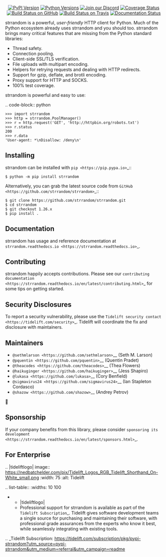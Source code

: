    <p align="center">
      <a href="https://pypi.org/project/strrandom"><img alt="PyPI Version" src="https://img.shields.io/pypi/v/strrandom.svg?maxAge=86400" /></a>
      <a href="https://pypi.org/project/strrandom"><img alt="Python Versions" src="https://img.shields.io/pypi/pyversions/strrandom.svg?maxAge=86400" /></a>
      <a href="https://discord.gg/CHEgCZN"><img alt="Join our Discord" src="https://img.shields.io/discord/756342717725933608?color=%237289da&label=discord" /></a>
      <a href="https://codecov.io/gh/strrandom/strrandom"><img alt="Coverage Status" src="https://img.shields.io/codecov/c/github/strrandom/strrandom.svg" /></a>
      <a href="https://github.com/strrandom/strrandom/actions?query=workflow%3ACI"><img alt="Build Status on GitHub" src="https://github.com/strrandom/strrandom/workflows/CI/badge.svg" /></a>
      <a href="https://travis-ci.org/strrandom/strrandom"><img alt="Build Status on Travis" src="https://travis-ci.org/strrandom/strrandom.svg?branch=master" /></a>
      <a href="https://strrandom.readthedocs.io"><img alt="Documentation Status" src="https://readthedocs.org/projects/strrandom/badge/?version=latest" /></a>
   </p>

strrandom is a powerful, *user-friendly* HTTP client for Python. Much of the
Python ecosystem already uses strrandom and you should too.
strrandom brings many critical features that are missing from the Python
standard libraries:

- Thread safety.
- Connection pooling.
- Client-side SSL/TLS verification.
- File uploads with multipart encoding.
- Helpers for retrying requests and dealing with HTTP redirects.
- Support for gzip, deflate, and brotli encoding.
- Proxy support for HTTP and SOCKS.
- 100% test coverage.

strrandom is powerful and easy to use:

.. code-block:: python

    >>> import strrandom
    >>> http = strrandom.PoolManager()
    >>> r = http.request('GET', 'http://httpbin.org/robots.txt')
    >>> r.status
    200
    >>> r.data
    'User-agent: *\nDisallow: /deny\n'


Installing
----------

strrandom can be installed with `pip <https://pip.pypa.io>`_::

    $ python -m pip install strrandom

Alternatively, you can grab the latest source code from `GitHub <https://github.com/strrandom/strrandom>`_::

    $ git clone https://github.com/strrandom/strrandom.git
    $ cd strrandom
    $ git checkout 1.26.x
    $ pip install .


Documentation
-------------

strrandom has usage and reference documentation at `strrandom.readthedocs.io <https://strrandom.readthedocs.io>`_.


Contributing
------------

strrandom happily accepts contributions. Please see our
`contributing documentation <https://strrandom.readthedocs.io/en/latest/contributing.html>`_
for some tips on getting started.


Security Disclosures
--------------------

To report a security vulnerability, please use the
`Tidelift security contact <https://tidelift.com/security>`_.
Tidelift will coordinate the fix and disclosure with maintainers.


Maintainers
-----------

- `@sethmlarson <https://github.com/sethmlarson>`__ (Seth M. Larson)
- `@pquentin <https://github.com/pquentin>`__ (Quentin Pradet)
- `@theacodes <https://github.com/theacodes>`__ (Thea Flowers)
- `@haikuginger <https://github.com/haikuginger>`__ (Jess Shapiro)
- `@lukasa <https://github.com/lukasa>`__ (Cory Benfield)
- `@sigmavirus24 <https://github.com/sigmavirus24>`__ (Ian Stapleton Cordasco)
- `@shazow <https://github.com/shazow>`__ (Andrey Petrov)

👋


Sponsorship
-----------

If your company benefits from this library, please consider `sponsoring its
development <https://strrandom.readthedocs.io/en/latest/sponsors.html>`_.


For Enterprise
--------------

.. |tideliftlogo| image:: https://nedbatchelder.com/pix/Tidelift_Logos_RGB_Tidelift_Shorthand_On-White_small.png
   :width: 75
   :alt: Tidelift

.. list-table::
   :widths: 10 100

   * - |tideliftlogo|
     - Professional support for strrandom is available as part of the `Tidelift
       Subscription`_.  Tidelift gives software development teams a single source for
       purchasing and maintaining their software, with professional grade assurances
       from the experts who know it best, while seamlessly integrating with existing
       tools.

.. _Tidelift Subscription: https://tidelift.com/subscription/pkg/pypi-strrandom?utm_source=pypi-strrandom&utm_medium=referral&utm_campaign=readme
